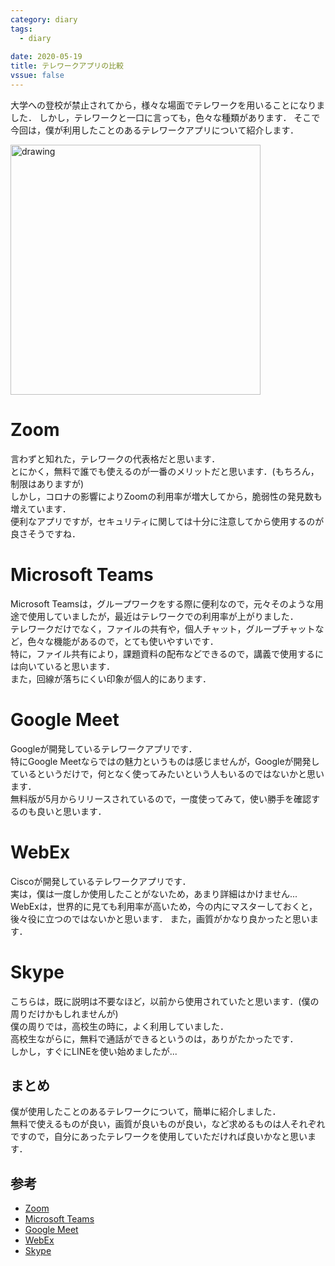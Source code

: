 ```yaml
---
category: diary
tags:
  - diary
  
date: 2020-05-19
title: テレワークアプリの比較
vssue: false
---
```


大学への登校が禁止されてから，様々な場面でテレワークを用いることになりました．
しかし，テレワークと一口に言っても，色々な種類があります．
そこで今回は，僕が利用したことのあるテレワークアプリについて紹介します．

<!-- more -->
<img src="/img/2020/05/19/zaitaku_telework_woman.png" alt="drawing" width="400"/>

# Zoom
言わずと知れた，テレワークの代表格だと思います．  
とにかく，無料で誰でも使えるのが一番のメリットだと思います．(もちろん，制限はありますが)  
しかし，コロナの影響によりZoomの利用率が増大してから，脆弱性の発見数も増えています．  
便利なアプリですが，セキュリティに関しては十分に注意してから使用するのが良さそうですね．

# Microsoft Teams
Microsoft Teamsは，グループワークをする際に便利なので，元々そのような用途で使用していましたが，最近はテレワークでの利用率が上がりました．  
テレワークだけでなく，ファイルの共有や，個人チャット，グループチャットなど，色々な機能があるので，とても使いやすいです．  
特に，ファイル共有により，課題資料の配布などできるので，講義で使用するには向いていると思います．  
また，回線が落ちにくい印象が個人的にあります．

# Google Meet
Googleが開発しているテレワークアプリです．  
特にGoogle Meetならではの魅力というものは感じませんが，Googleが開発しているというだけで，何となく使ってみたいという人もいるのではないかと思います．  
無料版が5月からリリースされているので，一度使ってみて，使い勝手を確認するのも良いと思います．

# WebEx
Ciscoが開発しているテレワークアプリです．  
実は，僕は一度しか使用したことがないため，あまり詳細はかけません...  
WebExは，世界的に見ても利用率が高いため，今の内にマスターしておくと，後々役に立つのではないかと思います．
また，画質がかなり良かったと思います．

# Skype
こちらは，既に説明は不要なほど，以前から使用されていたと思います．(僕の周りだけかもしれませんが)  
僕の周りでは，高校生の時に，よく利用していました．  
高校生ながらに，無料で通話ができるというのは，ありがたかったです．  
しかし，すぐにLINEを使い始めましたが...  

## まとめ
僕が使用したことのあるテレワークについて，簡単に紹介しました．  
無料で使えるものが良い，画質が良いものが良い，など求めるものは人それぞれですので，自分にあったテレワークを使用していただければ良いかなと思います．

## 参考
- [Zoom](https://zoom.us/jp-jp/meetings.html)
- [Microsoft Teams](https://www.microsoft.com/ja-jp/microsoft-365/microsoft-teams/group-chat-software)
- [Google Meet](https://gsuite.google.co.jp/intl/ja/products/meet/)
- [WebEx](https://www.webex.com/ja/index.html)
- [Skype](https://www.skype.com/ja/)